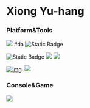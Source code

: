 # Xiong Yu-hang 

### Platform&Tools

![](https://img.shields.io/badge/Use-Matlab-brightgreen?style=flat&logo=mathworks&logoColor=ffffff)  #da
![Static Badge](https://img.shields.io/badge/Windows-11-0080ff?logo=windows11)

![Static Badge](https://img.shields.io/badge/IDE-Visual%20Studio%20Code-0080ff?logo=visualstudiocode)
![](https://img.shields.io/badge/Os-Linux-blue?style=flat&logo=Linux&logoColor=ffffff)
![](https://img.shields.io/badge/Studied-Labview-blueviolet?style=flat%20Code&logo=labview&logoColor=ffffff)

[![img](https://img.shields.io/badge/dynamic/json?color=ff0000&label=GitHub&query=%24.data.totalSubs&suffix=%20followers&url=https%3A%2F%2Fapi.spencerwoo.com%2Fsubstats%2F%3Fsource%3Dgithub%26queryKey%3Dohmyjesus)](https://github.com/ohmyjesus).
 ![](https://img.shields.io/badge/Studied-Labview-blueviolet?style=flat%20Code&logo=labview&logoColor=ffffff)

### Console&Game

<img align="center" src="https://github-readme-stats.vercel.app/api?username=ohmyjesus&show_icons=true&icon_color=CE1D2D&text_color=718096&bg_color=ffffff&hide_title=true" />


